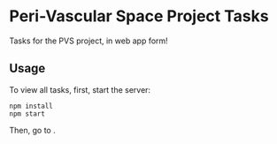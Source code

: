 # Peri-Vascular Space Project Tasks
Tasks for the PVS project, in web app form!

## Usage
To view all tasks, first, start the server:
```
npm install
npm start
```
Then, go to [](localhost:3000).
